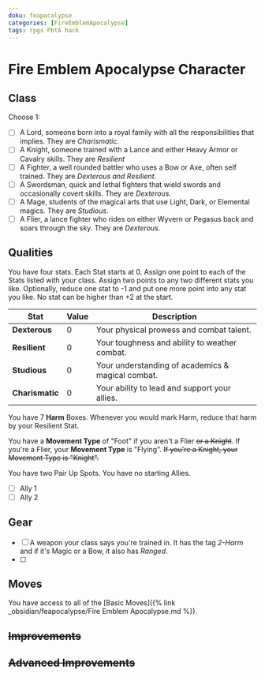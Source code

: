 ```yaml
---
doku: feapocalypse
categories: [FireEmblemApocalypse]
tags: rpgs PbtA hack
---
```


# Fire Emblem Apocalypse Character

## Class

Choose 1:

- [ ] A Lord, someone born into a royal family with all the responsibilities that implies. They are *Charismatic*.
- [ ] A Knight, someone trained with a Lance and either Heavy Armor or Cavalry skills. They are *Resilient*
- [ ] A Fighter, a well rounded battler who uses a Bow or Axe, often self trained. They are *Dexterous and Resilient*.
- [ ] A Swordsman, quick and lethal fighters that wield swords and occasionally covert skills. They are *Dexterous*.
- [ ] A Mage, students of the magical arts that use Light, Dark, or Elemental magics. They are *Studious*. 
- [ ] A Flier, a lance fighter who rides on either Wyvern or Pegasus back and soars through the sky. They are *Dexterous*. 

## Qualities

You have four stats. Each Stat starts at 0. Assign one point to each of the Stats listed with your class. Assign two points to any two different stats you like. Optionally, reduce one stat to -1 and put one more point into any stat you like. No stat can be higher than +2 at the start. 

| Stat            | Value | Description                                       |
| --------------- | ----- | ------------------------------------------------- |
| **Dexterous**   | 0     | Your physical prowess and combat talent.          |
| **Resilient**   | 0     | Your toughness and ability to weather combat.     |
| **Studious**    | 0     | Your understanding of academics & magical combat. | 
| **Charismatic** | 0     | Your ability to lead and support your allies.     |

You have 7 **Harm** Boxes. Whenever you would mark Harm, reduce that harm by your Resilient Stat. 

You have a **Movement Type** of "Foot" if you aren't a Flier ~~or a Knight~~. If you're a Flier, your **Movement Type** is "Flying". ~~If you're a Knight, your Movement Type is "Knight".~~

You have two Pair Up Spots. You have no starting Allies. 

- [ ] Ally 1
- [ ] Ally 2

## Gear

- [ ] A weapon your class says you're trained in. It has the tag *2-Harm* and if it's Magic or a Bow, it also has *Ranged*. 
- [ ] 

## Moves

You have access to all of the [Basic Moves]({% link _obsidian/feapocalypse/Fire Emblem Apocalypse.md %}). 

## ~~Improvements~~

## ~~Advanced Improvements~~